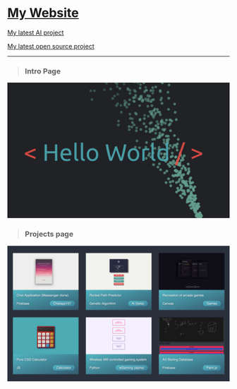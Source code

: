 # [My Website](https://aayush.wtf)

[My latest AI project](https://aayush.wtf/pages/projects/NN/index.html)

[My latest open source project](https://github.com/Aayush9029/Rifi)

---
> ### Intro Page

![Intro Page](https://raw.githubusercontent.com/Aayush9029/FinalWebpage/gh-pages/intropage.png)


> ### Projects page

![Projects Page](https://raw.githubusercontent.com/Aayush9029/FinalWebpage/gh-pages/projectImages.png)
